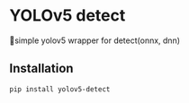 # YOLOv5 detect

🚀simple yolov5 wrapper for detect(onnx, dnn)  

## Installation  
```bash
pip install yolov5-detect
```
